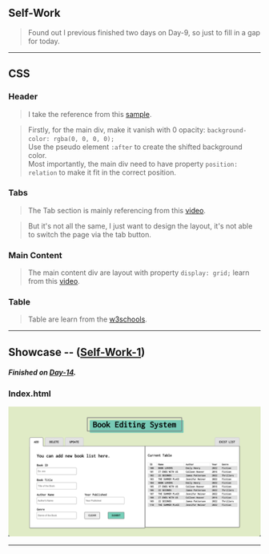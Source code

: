 ## Self-Work
> Found out I previous finished two days on Day-9, so just to fill in a gap for today.

---
## CSS
### Header
> I take the reference from this [sample](https://codepen.io/joebocock/pen/ZEWoMPb).

> Firstly, for the main div, make it vanish with 0 opacity: `background-color: rgba(0, 0, 0, 0);` <br/>
> Use the pseudo element `:after` to create the shifted background color. <br/>
> Most importantly, the main div need to have property `position: relation` to make it fit in the correct position.

### Tabs
> The Tab section is mainly referencing from this [video](https://www.youtube.com/watch?v=oLqdy95LZSw).

> But it's not all the same, I just want to design the layout, it's not able to switch the page via the tab button.

### Main Content
> The main content div are layout with property `display: grid;` learn from this [video](https://www.youtube.com/watch?v=jV8B24rSN5o&t=318s).


### Table
> Table are learn from the [w3schools](https://www.w3schools.com/html/html_tables.asp).
---

## Showcase -- ([Self-Work-1](/Code_Snippets/Self-Work-1))
##### Finished on [Day-14](/Notes/Day-14).
### Index.html
<img alt="index.html" src="/Code_Snippets/Self-Work-1/showcase/index.png" />

---
